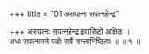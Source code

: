 +++
title = "01 असपत्नः सपत्नहेन्द्र"

+++
असपत्नः सपत्नहेन्द्र इवारिष्टो अक्षितः ।  
अधः सपत्नास्ते पदोः सर्वे सन्त्वभिष्ठिताः ॥ ॥ १ ॥